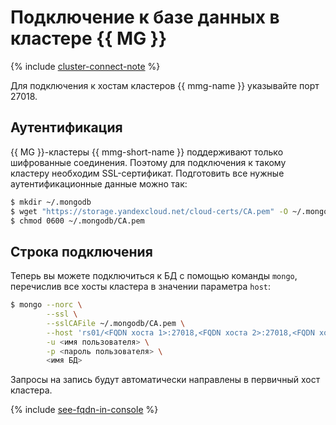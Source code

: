 # Подключение к базе данных в кластере {{ MG }}

{% include [cluster-connect-note](../../_includes/mdb/cluster-connect-note.md) %}

Для подключения к хостам кластеров {{ mmg-name }} указывайте порт 27018.

## Аутентификация

{{ MG }}-кластеры {{ mmg-short-name }} поддерживают только шифрованные соединения. Поэтому для подключения к такому кластеру необходим SSL-сертификат. Подготовить все нужные аутентификационные данные можно так:

```bash
$ mkdir ~/.mongodb
$ wget "https://storage.yandexcloud.net/cloud-certs/CA.pem" -O ~/.mongodb/CA.pem
$ chmod 0600 ~/.mongodb/CA.pem
```

## Строка подключения

Теперь вы можете подключиться к БД с помощью команды `mongo`, перечислив все хосты кластера в значении параметра `host`:

```bash
$ mongo --norc \
        --ssl \
        --sslCAFile ~/.mongodb/CA.pem \
        --host 'rs01/<FQDN хоста 1>:27018,<FQDN хоста 2>:27018,<FQDN хоста N>:27018' \
        -u <имя пользователя> \
        -p <пароль пользователя> \
        <имя БД>
```

Запросы на запись будут автоматически направлены в первичный хост кластера.

{% include [see-fqdn-in-console](../../_includes/mdb/see-fqdn-in-console.md) %}

